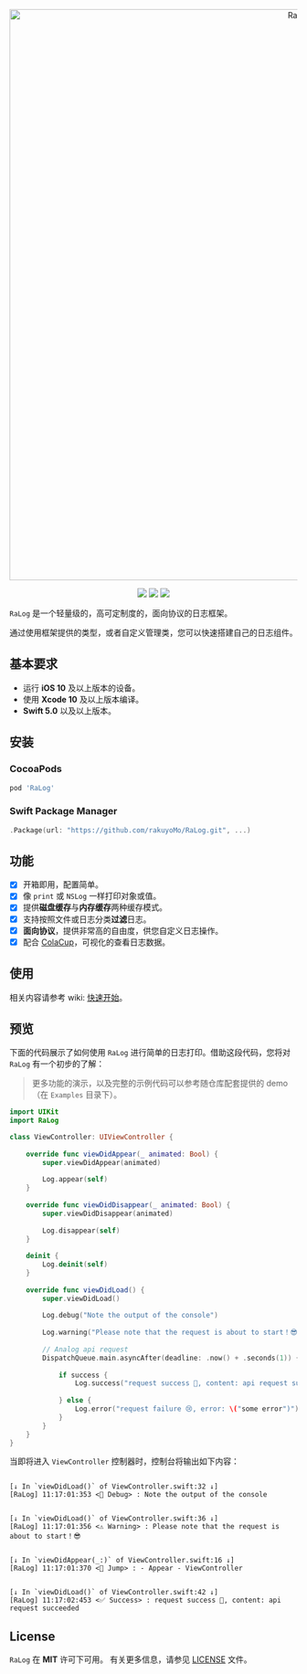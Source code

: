 <p align="center">
<img src="https://raw.githubusercontent.com/rakuyoMo/RaLog/master/Images/logo.png" alt="RaLog" title="RaLog" width="1000"/>
</p>

<p align="center">
<a><img src="https://img.shields.io/badge/language-swift-ffac45.svg"></a>
<a href="https://github.com/rakuyoMo/RaLog/releases"><img src="https://img.shields.io/cocoapods/v/RaLog.svg"></a>
<a href="https://github.com/rakuyoMo/RaLog/blob/master/LICENSE"><img src="https://img.shields.io/cocoapods/l/RaLog.svg?style=flat"></a>
</p>

`RaLog` 是一个轻量级的，高可定制度的，面向协议的日志框架。

通过使用框架提供的类型，或者自定义管理类，您可以快速搭建自己的日志组件。

## 基本要求

- 运行 **iOS 10** 及以上版本的设备。
- 使用 **Xcode 10** 及以上版本编译。
- **Swift 5.0** 以及以上版本。

## 安装

### CocoaPods

```ruby
pod 'RaLog'
```

### Swift Package Manager

```swift
.Package(url: "https://github.com/rakuyoMo/RaLog.git", ...)
```

## 功能

- [x] 开箱即用，配置简单。
- [x] 像 `print` 或 `NSLog` 一样打印对象或值。
- [x] 提供**磁盘缓存**与**内存缓存**两种缓存模式。
- [x] 支持按照文件或日志分类**过滤**日志。
- [x] **面向协议**，提供非常高的自由度，供您自定义日志操作。
- [x] 配合 [ColaCup](https://github.com/rakuyoMo/ColaCup)，可视化的查看日志数据。

## 使用

相关内容请参考 wiki: [快速开始](https://github.com/rakuyoMo/RaLog/wiki/快速开始)。

## 预览

下面的代码展示了如何使用 `RaLog` 进行简单的日志打印。借助这段代码，您将对 `RaLog` 有一个初步的了解：

> 更多功能的演示，以及完整的示例代码可以参考随仓库配套提供的 demo（在 `Examples` 目录下）。

```swift
import UIKit
import RaLog

class ViewController: UIViewController {
    
    override func viewDidAppear(_ animated: Bool) {
        super.viewDidAppear(animated)
        
        Log.appear(self)
    }
    
    override func viewDidDisappear(_ animated: Bool) {
        super.viewDidDisappear(animated)
        
        Log.disappear(self)
    }
    
    deinit {
        Log.deinit(self)
    }
    
    override func viewDidLoad() {
        super.viewDidLoad()
        
        Log.debug("Note the output of the console")
        
        Log.warning("Please note that the request is about to start！😎")
        
        // Analog api request
        DispatchQueue.main.asyncAfter(deadline: .now() + .seconds(1)) {
            
            if success {
                Log.success("request success 🥳, content: api request succeeded")
                
            } else {
                Log.error("request failure 😢, error: \("some error")")
            }
        }
    }
}
```

当即将进入 `ViewController` 控制器时，控制台将输出如下内容：

```

[↓ In `viewDidLoad()` of ViewController.swift:32 ↓]
[RaLog] 11:17:01:353 <👾 Debug> : Note the output of the console


[↓ In `viewDidLoad()` of ViewController.swift:36 ↓]
[RaLog] 11:17:01:356 <⚠️ Warning> : Please note that the request is about to start！😎


[↓ In `viewDidAppear(_:)` of ViewController.swift:16 ↓]
[RaLog] 11:17:01:370 <👋 Jump> : - Appear - ViewController


[↓ In `viewDidLoad()` of ViewController.swift:42 ↓]
[RaLog] 11:17:02:453 <✅ Success> : request success 🥳, content: api request succeeded

```

## License

`RaLog` 在 **MIT** 许可下可用。 有关更多信息，请参见 [LICENSE](https://github.com/rakuyoMo/RaLog/blob/master/LICENSE) 文件。
